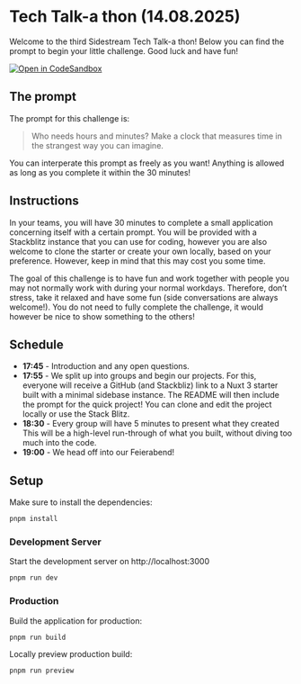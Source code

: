 # Tech Talk-a thon (14.08.2025)

Welcome to the third Sidestream Tech Talk-a thon! Below you can find the prompt to begin your little challenge. Good luck and have fun!

[![Open in CodeSandbox](https://img.shields.io/badge/Open%20in-CodeSandbox-blue?style=flat-square&logo=codesandbox)](https://githubbox.com/zoey-kaiser/tech-talk-3)

## The prompt

The prompt for this challenge is:

> Who needs hours and minutes? Make a clock that measures time in the strangest way you can imagine.

You can interperate this prompt as freely as you want! Anything is allowed as long as you complete it within the 30 minutes!

## Instructions

In your teams, you will have 30 minutes to complete a small application concerning itself with a certain prompt. You will be provided with a Stackblitz instance that you can use for coding, however you are also welcome to clone the starter or create your own locally, based on your preference. However, keep in mind that this may cost you some time.

The goal of this challenge is to have fun and work together with people you may not normally work with during your normal workdays. Therefore, don’t stress, take it relaxed and have some fun (side conversations are always welcome!). You do not need to fully complete the challenge, it would however be nice to show something to the others!

## Schedule

- **17:45** - Introduction and any open questions.
- **17:55** - We split up into groups and begin our projects. For this, everyone will receive a GitHub (and Stackbliz) link to a Nuxt 3 starter built with a minimal sidebase instance. The README will then include the prompt for the quick project! You can clone and edit the project locally or use the Stack Blitz.
- **18:30** - Every group will have 5 minutes to present what they created This will be a high-level run-through of what you built, without diving too much into the code.
- **19:00** - We head off into our Feierabend!

## Setup

Make sure to install the dependencies:

```bash
pnpm install
```

### Development Server

Start the development server on http://localhost:3000

```bash
pnpm run dev
```

### Production

Build the application for production:

```bash
pnpm run build
```

Locally preview production build:

```bash
pnpm run preview
```
